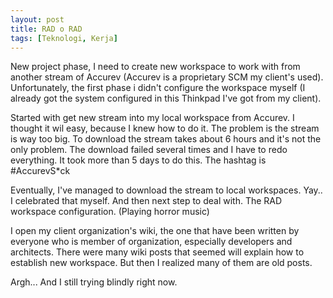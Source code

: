 ```yaml
---
layout: post
title: RAD o RAD
tags: [Teknologi, Kerja]
---
```


New project phase, I need to create new workspace to work with from another stream of Accurev (Accurev is a proprietary SCM my client's used). Unfortunately, the first phase i didn't configure the workspace myself (I already got the system configured in this Thinkpad I've got from my client).

Started with get new stream into my local workspace from Accurev. I thought it wil easy, because I knew how to do it. The problem is the stream is way too big. To download the stream takes about 6 hours and it's not the only problem. The download failed several times and I have to redo everything. It took more than 5 days to do this. The hashtag is #AccurevS*ck

Eventually, I've managed to download the stream to local workspaces. Yay.. I celebrated that myself. And then next step to deal with. The RAD workspace configuration. (Playing horror music)

I open my client organization's wiki, the one that have been written by everyone who is member of organization, especially developers and architects. There were many wiki posts that seemed will explain how to establish new workspace. But then I realized many of them are old posts.

Argh... And I still trying blindly right now.

